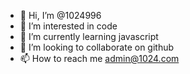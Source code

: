 - 👋 Hi, I’m @1024996
- 👀 I’m interested in code
- 🌱 I’m currently learning javascript
- 💞️ I’m looking to collaborate on github
- 📫 How to reach me admin@1024.com

<!---
1024996/1024996 is a ✨ special ✨ repository because its `README.md` (this file) appears on your GitHub profile.
You can click the Preview link to take a look at your changes.
--->
